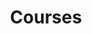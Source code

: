 ---
#Delimiter files are used to separate the list of documentation pages into sections.
title: "Courses"
type: delimiter
weight: 200 # Change this weight to change order of sections
sitemapExclude: True
_build:
  publishResources: false
  render: never
partition: learn
---